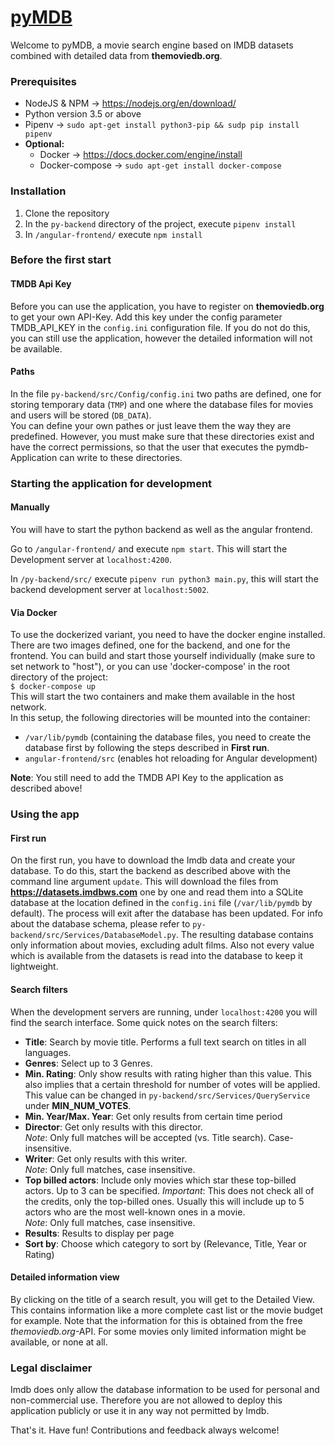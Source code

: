 # [pyMDB](http://pymdb.mloesch.it)

Welcome to pyMDB, a movie search engine based on IMDB datasets combined with detailed data from __themoviedb.org__.  

### Prerequisites
* NodeJS & NPM -> https://nodejs.org/en/download/
* Python version 3.5 or above 
* Pipenv -> `sudo apt-get install python3-pip && sudp pip install pipenv`
* **Optional:** 
  * Docker -> https://docs.docker.com/engine/install
  * Docker-compose -> `sudo apt-get install docker-compose`

### Installation
1. Clone the repository
2. In the `py-backend` directory of the project, execute `pipenv install`
3. In `/angular-frontend/` execute `npm install`

### Before the first start
#### TMDB Api Key
Before you can use the application, you have to register on __themoviedb.org__ to get your own API-Key. 
Add this key under the config parameter TMDB_API_KEY in the `config.ini` configuration file.
If you do not do this, you can still use the application, however the detailed information will not be available.

#### Paths
In the file `py-backend/src/Config/config.ini` two paths are defined, one for storing temporary data (`TMP`) and one where the database files for movies and users will be stored (`DB_DATA`).  
You can define your own pathes or just leave them the way they are predefined. However, you must make sure that these directories exist and have the correct permissions, so that the user that executes the pymdb-Application can write to these directories.

### Starting the application for development
#### Manually
You will have to start the python backend as well as the angular frontend.

Go to `/angular-frontend/` and execute `npm start`. This will start the Development server at `localhost:4200`.
 
In `/py-backend/src/` execute `pipenv run python3 main.py`, this will start the backend development server at `localhost:5002`.

#### Via Docker
To use the dockerized variant, you need to have the docker engine installed. There are two images defined, one for the backend, and one for the frontend. You can build and start those yourself individually (make sure to set network to "host"), or you can use 'docker-compose' in the root directory of the project:   
`$ docker-compose up`  
This will start the two containers and make them available in the host network.  
In this setup, the following directories will be mounted into the container:
- `/var/lib/pymdb` (containing the database files, you need to create the database first by following the steps described in __First run__.
- `angular-frontend/src` (enables hot reloading for Angular development)  

**Note**: You still need to add the TMDB API Key to the application as described above!

### Using the app
#### First run
On the first run, you have to download the Imdb data and create your database.
To do this, start the backend as described above with the command line argument `update`. This will download the files from __https://datasets.imdbws.com__ one by one and read them into a SQLite database at the location defined in the `config.ini` file (`/var/lib/pymdb` by default). The process will exit after the database has been updated.
For info about the database schema, please refer to `py-backend/src/Services/DatabaseModel.py`.
The resulting database contains only information about movies, excluding adult films. Also not every value which is available from the datasets is read into the database to keep it lightweight.

#### Search filters
When the development servers are running, under `localhost:4200` you will find the search interface. Some quick notes on the search filters:
* __Title__: Search by movie title. Performs a full text search on titles in all languages.
* __Genres__: Select up to 3 Genres.
* __Min. Rating__: Only show results with rating higher than this value. This also implies that a certain threshold for number of votes will be applied. This value can be changed in `py-backend/src/Services/QueryService` under __MIN_NUM_VOTES__.
* __Min. Year/Max. Year__: Get only results from certain time period
* __Director__: Get only results with this director.  
*Note*: Only full matches will be accepted (vs. Title search). Case-insensitive.
* __Writer__: Get only results with this writer.  
*Note*: Only full matches, case insensitive.
* __Top billed actors__: Include only movies which star these top-billed actors. Up to 3 can be specified. *Important*: This does not check all of the credits, only the top-billed ones. Usually this will include up to 5 actors who are the most well-known ones in a movie.  
*Note*: Only full matches, case insensitive.
* __Results__: Results to display per page
* __Sort by__: Choose which category to sort by (Relevance, Title, Year or Rating)

#### Detailed information view
By clicking on the title of a search result, you will get to the Detailed View. This contains information like a more complete cast list or the movie budget for example. Note that the information for this is obtained from the free *themoviedb.org*-API. For some movies only limited information might be available, or none at all.


### Legal disclaimer
Imdb does only allow the database information to be used for personal and non-commercial use. Therefore you are not allowed to deploy this application publicly or use it in any way not permitted by Imdb.


That's it. Have fun! Contributions and feedback always welcome!
